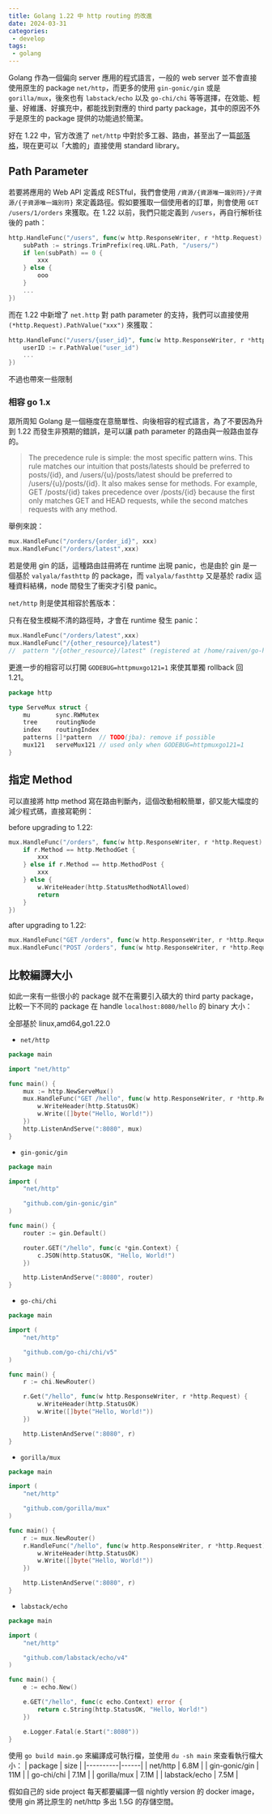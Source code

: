 ```yaml
---
title: Golang 1.22 中 http routing 的改進
date: 2024-03-31
categories:
 - develop
tags:
 - golang
---
```


Golang 作為一個偏向 server 應用的程式語言，一般的 web server 並不會直接使用原生的 package `net/http`，而更多的使用 `gin-gonic/gin` 或是 `gorilla/mux`，後來也有 `labstack/echo` 以及 `go-chi/chi` 等等選擇，在效能、輕量、好維護、好擴充中，都能找到對應的 third party package，其中的原因不外乎是原生的 package 提供的功能過於簡潔。

好在 1.22 中，官方改進了 `net/http` 中對於多工器、路由，甚至出了一篇[部落格](https://go.dev/blog/routing-enhancements)，現在更可以「大膽的」直接使用 standard library。

## Path Parameter

若要將應用的 Web API 定義成 RESTful，我們會使用 `/資源/{資源唯一識別符}/子資源/{子資源唯一識別符}` 來定義路徑。假如要獲取一個使用者的訂單，則會使用 `GET /users/1/orders` 來獲取。在 1.22 以前，我們只能定義到 `/users`，再自行解析往後的 path：

```go
http.HandleFunc("/users", func(w http.ResponseWriter, r *http.Request) {
    subPath := strings.TrimPrefix(req.URL.Path, "/users/")
    if len(subPath) == 0 {
        xxx
    } else {
        ooo
    }
    ...
})
```

而在 1.22 中新增了 `net.http` 對 path parameter 的支持，我們可以直接使用 `(*http.Request).PathValue("xxx")` 來獲取：

```go
http.HandleFunc("/users/{user_id}", func(w http.ResponseWriter, r *http.Request) {
    userID := r.PathValue("user_id")
    ...
})
```

不過也帶來一些限制

### 相容 go 1.x

眾所周知 Golang 是一個極度在意簡單性、向後相容的程式語言，為了不要因為升到 1.22 而發生非預期的錯誤，是可以讓 path parameter 的路由與一般路由並存的。

> The precedence rule is simple: the most specific pattern wins. This rule matches our intuition that posts/latests should be preferred to posts/{id}, and /users/{u}/posts/latest should be preferred to /users/{u}/posts/{id}. It also makes sense for methods. For example, GET /posts/{id} takes precedence over /posts/{id} because the first only matches GET and HEAD requests, while the second matches requests with any method.

舉例來說：

```go
mux.HandleFunc("/orders/{order_id}", xxx)
mux.HandleFunc("/orders/latest",xxx)
```

若是使用 gin 的話，這種路由註冊將在 runtime 出現 panic，也是由於 gin 是一個基於 `valyala/fasthttp` 的 package，而 `valyala/fasthttp` 又是基於 radix 這種資料結構，node 間發生了衝突才引發 panic。

`net/http` 則是使其相容於舊版本：

只有在發生模糊不清的路徑時，才會在 runtime 發生 panic：

```go
mux.HandleFunc("/orders/latest",xxx)
mux.HandleFunc("/{other_resource}/latest")
//  pattern "/{other_resource}/latest" (registered at /home/raiven/go-http-22/main.go:110) conflicts with pattern "/orders/{order_id}"
```

更進一步的相容可以打開 `GODEBUG=httpmuxgo121=1` 來使其單獨 rollback 回 1.21。

```go
package http

type ServeMux struct {
    mu       sync.RWMutex
    tree     routingNode
    index    routingIndex
    patterns []*pattern  // TODO(jba): remove if possible
    mux121   serveMux121 // used only when GODEBUG=httpmuxgo121=1
}
```

## 指定 Method

可以直接將 http method 寫在路由判斷內，這個改動相較簡單，卻又能大幅度的減少程式碼，直接寫範例：

before upgrading to 1.22:

```go
mux.HandleFunc("/orders", func(w http.ResponseWriter, r *http.Request) {
    if r.Method == http.MethodGet {
        xxx
    } else if r.Method == http.MethodPost {
        xxx
    } else {
        w.WriteHeader(http.StatusMethodNotAllowed)
        return
    }
})
```

after upgrading to 1.22:

```go
mux.HandleFunc("GET /orders", func(w http.ResponseWriter, r *http.Request) {})
mux.HandleFunc("POST /orders", func(w http.ResponseWriter, r *http.Request) {})
```

## 比較編譯大小

如此一來有一些很小的 package 就不在需要引入碩大的 third party package，比較一下不同的 package 在 handle `localhost:8080/hello` 的 binary 大小：

全部基於 linux,amd64,go1.22.0

- `net/http`

```go
package main

import "net/http"

func main() {
    mux := http.NewServeMux()
    mux.HandleFunc("GET /hello", func(w http.ResponseWriter, r *http.Request) {
        w.WriteHeader(http.StatusOK)
        w.Write([]byte("Hello, World!"))
    })
    http.ListenAndServe(":8080", mux)
}
```

- `gin-gonic/gin`

```go
package main

import (
    "net/http"

    "github.com/gin-gonic/gin"
)

func main() {
    router := gin.Default()

    router.GET("/hello", func(c *gin.Context) {
        c.JSON(http.StatusOK, "Hello, World!")
    })

    http.ListenAndServe(":8080", router)
}

```

- `go-chi/chi`

```go
package main

import (
    "net/http"

    "github.com/go-chi/chi/v5"
)

func main() {
    r := chi.NewRouter()

    r.Get("/hello", func(w http.ResponseWriter, r *http.Request) {
        w.WriteHeader(http.StatusOK)
        w.Write([]byte("Hello, World!"))
    })

    http.ListenAndServe(":8080", r)
}
```

- `gorilla/mux`

```go
package main

import (
    "net/http"

    "github.com/gorilla/mux"
)

func main() {
    r := mux.NewRouter()
    r.HandleFunc("/hello", func(w http.ResponseWriter, r *http.Request) {
        w.WriteHeader(http.StatusOK)
        w.Write([]byte("Hello, World!"))
    })

    http.ListenAndServe(":8080", r)
}
```

- `labstack/echo`

```go
package main

import (
    "net/http"

    "github.com/labstack/echo/v4"
)

func main() {
    e := echo.New()

    e.GET("/hello", func(c echo.Context) error {
        return c.String(http.StatusOK, "Hello, World!")
    })

    e.Logger.Fatal(e.Start(":8080"))
}
```

使用 `go build main.go` 來編譯成可執行檔，並使用 `du -sh main` 來查看執行檔大小：
| package  | size |
|----------|------|
| net/http | 6.8M |
| gin-gonic/gin | 11M |
| go-chi/chi | 7.1M |
| gorilla/mux | 7.1M |
| labstack/echo | 7.5M |

假如自己的 side project 每天都要編譯一個 nightly version 的 docker image，使用 gin 將比原生的 net/http 多出 1.5G 的存儲空間。

